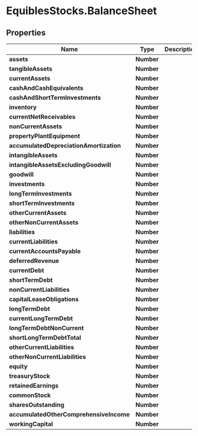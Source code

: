 # EquiblesStocks.BalanceSheet

## Properties
Name | Type | Description | Notes
------------ | ------------- | ------------- | -------------
**assets** | **Number** |  | [optional] 
**tangibleAssets** | **Number** |  | [optional] 
**currentAssets** | **Number** |  | [optional] 
**cashAndCashEquivalents** | **Number** |  | [optional] 
**cashAndShortTermInvestments** | **Number** |  | [optional] 
**inventory** | **Number** |  | [optional] 
**currentNetReceivables** | **Number** |  | [optional] 
**nonCurrentAssets** | **Number** |  | [optional] 
**propertyPlantEquipment** | **Number** |  | [optional] 
**accumulatedDepreciationAmortization** | **Number** |  | [optional] 
**intangibleAssets** | **Number** |  | [optional] 
**intangibleAssetsExcludingGoodwill** | **Number** |  | [optional] 
**goodwill** | **Number** |  | [optional] 
**investments** | **Number** |  | [optional] 
**longTermInvestments** | **Number** |  | [optional] 
**shortTermInvestments** | **Number** |  | [optional] 
**otherCurrentAssets** | **Number** |  | [optional] 
**otherNonCurrentAssets** | **Number** |  | [optional] 
**liabilities** | **Number** |  | [optional] 
**currentLiabilities** | **Number** |  | [optional] 
**currentAccountsPayable** | **Number** |  | [optional] 
**deferredRevenue** | **Number** |  | [optional] 
**currentDebt** | **Number** |  | [optional] 
**shortTermDebt** | **Number** |  | [optional] 
**nonCurrentLiabilities** | **Number** |  | [optional] 
**capitalLeaseObligations** | **Number** |  | [optional] 
**longTermDebt** | **Number** |  | [optional] 
**currentLongTermDebt** | **Number** |  | [optional] 
**longTermDebtNonCurrent** | **Number** |  | [optional] 
**shortLongTermDebtTotal** | **Number** |  | [optional] 
**otherCurrentLiabilities** | **Number** |  | [optional] 
**otherNonCurrentLiabilities** | **Number** |  | [optional] 
**equity** | **Number** |  | [optional] 
**treasuryStock** | **Number** |  | [optional] 
**retainedEarnings** | **Number** |  | [optional] 
**commonStock** | **Number** |  | [optional] 
**sharesOutstanding** | **Number** |  | [optional] 
**accumulatedOtherComprehensiveIncome** | **Number** |  | [optional] 
**workingCapital** | **Number** |  | [optional] 
